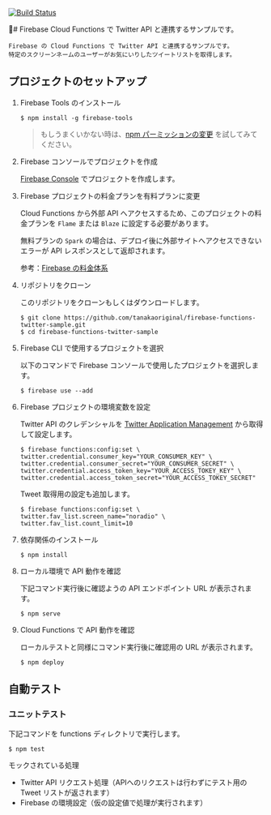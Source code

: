 [![Build Status](https://travis-ci.org/tanakaoriginal/firebase-functions-twitter-sample.svg?branch=master)](https://travis-ci.org/tanakaoriginal/firebase-functions-twitter-sample)

# Firebase Cloud Functions で Twitter API と連携するサンプルです。

    Firebase の Cloud Functions で Twitter API と連携するサンプルです。
    特定のスクリーンネームのユーザーがお気にいりしたツイートリストを取得します。

## プロジェクトのセットアップ

1. Firebase Tools のインストール

    ```
    $ npm install -g firebase-tools
    ```

    > もしうまくいかない時は、[npm パーミッションの変更](https://docs.npmjs.com/getting-started/fixing-npm-permissions) を試してみてください。

2. Firebase コンソールでプロジェクトを作成

    [Firebase Console](https://console.firebase.google.com/) でプロジェクトを作成します。

3. Firebase プロジェクトの料金プランを有料プランに変更

    Cloud Functions から外部 API へアクセスするため、このプロジェクトの料金プランを `Flame` または `Blaze` に設定する必要があります。

    無料プランの `Spark` の場合は、デプロイ後に外部サイトへアクセスできないエラーが API レスポンスとして返却されます。

    参考：[Firebase の料金体系](https://firebase.google.com/pricing/)

4. リポジトリをクローン

    このリポジトリをクローンもしくはダウンロードします。

    ```
    $ git clone https://github.com/tanakaoriginal/firebase-functions-twitter-sample.git
    $ cd firebase-functions-twitter-sample
    ```

5. Firebase CLI で使用するプロジェクトを選択

    以下のコマンドで Firebase コンソールで使用したプロジェクトを選択します。

    ```
    $ firebase use --add
    ```

6. Firebase プロジェクトの環境変数を設定

    Twitter API のクレデンシャルを [Twitter Application Management](https://apps.twitter.com/) から取得して設定します。

    ```
    $ firebase functions:config:set \
    twitter.credential.consumer_key="YOUR_CONSUMER_KEY" \
    twitter.credential.consumer_secret="YOUR_CONSUMER_SECRET" \
    twitter.credential.access_token_key="YOUR_ACCESS_TOKEY_KEY" \
    twitter.credential.access_token_secret="YOUR_ACCESS_TOKEY_SECRET"
    ```

    Tweet 取得用の設定も追加します。

    ```
    $ firebase functions:config:set \
    twitter.fav_list.screen_name="noradio" \
    twitter.fav_list.count_limit=10
    ```

7. 依存関係のインストール

    ```
    $ npm install
    ```

8.  ローカル環境で API 動作を確認

    下記コマンド実行後に確認ようの API エンドポイント URL が表示されます。

    ```
    $ npm serve
    ```

9.  Cloud Functions で API 動作を確認

    ローカルテストと同様にコマンド実行後に確認用の URL が表示されます。

    ```
    $ npm deploy
    ```

## 自動テスト

### ユニットテスト

下記コマンドを functions ディレクトリで実行します。

```
$ npm test
```

モックされている処理

* Twitter API リクエスト処理（APIへのリクエストは行わずにテスト用の Tweet リストが返されます）
* Firebase の環境設定（仮の設定値で処理が実行されます）
